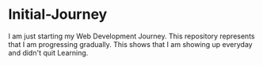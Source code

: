 # Initial-Journey
I am just starting my Web Development Journey. This repository represents that I am progressing gradually. This shows that I am showing up everyday and didn't quit Learning.
